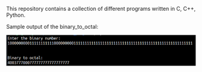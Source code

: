 This repository contains a collection of different programs written in C, C++, Python.

Sample output of the binary_to_octal:

![Screenshot](binary_to_octal.png)
